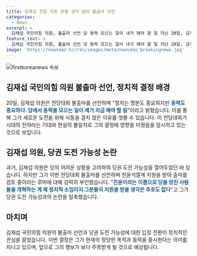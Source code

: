 ```yaml
---
title: 김재섭 친윤 지원 받을 생각 없어 불출마 선언
categories:
  - News
excerpt: >
  김재섭 국민의힘 의원, 불출마 선언 당 동력 모으는 일이 내가 해야 할 일 지난 20일, 김재섭 국민의힘 의원이 당권 도전 가능성을 열어뒀던 가운데 불출마를 선언했습니다. 계속된 고민 끝에 새로운 시대의 전야가 아니라 마지막 밤으로 느껴져 정치 명분뿐만 아니라 동력 모으는 것이 중요하다며 결정했다고 밝혔습니다. 이에 대한 당권 도전 가능성과 관련, 친윤석열계 지원에 대한 목소리에 대해선 어처구니가 없다며 강하게 반박했습니다.
feature_text: >
  김재섭 국민의힘 의원, 불출마 선언 당 동력 모으는 일이 내가 해야 할 일 지난 20일, 김재섭 국민의힘 의원이 당권 도전 가능성을 열어뒀던 가운데 불출마를 선언했습니다. 계속된 고민 끝에 새로운 시대의 전야가 아니라 마지막 밤으로 느껴져 정치 명분뿐만 아니라 동력 모으는 것이 중요하다며 결정했다고 밝혔습니다. 이에 대한 당권 도전 가능성과 관련, 친윤석열계 지원에 대한 목소리에 대해선 어처구니가 없다며 강하게 반박했습니다.
image: 'https://newsdao.kr/res/images/meta/newsdao_breakingnews.jpg'
---
```


<p><img src="https://newsdao.kr/res/images/meta/newsdao_breakingnews.jpg" alt="firstkoreanews 속보" /></p>

<h2 data-ke-size="size26">김재섭 국민의힘 의원 불출마 선언, 정치적 결정 배경</h2>

<p data-ke-size="size16">20일, 김재섭 의원은 전당대회 불출마를 선언하며 "정치는 명분도 중요하지만 <b><span style="color: #1a5490;">동력도 중요하다. 당에서 동력을 모으는 일이 제가 지금 해야 할 일</span></b>"이라고 밝혔습니다. 이를 통해 그가 새로운 도전을 위해 시동을 걸지 않은 이유를 엿볼 수 있습니다. 이 전당대회가 시대의 전야라는 기대와 현실의 불일치로 그의 결정에 영향을 미쳤음을 암시하고 있는 것으로 보입니다.</p>

<h2 data-ke-size="size26">김재섭 의원, 당권 도전 가능성 논란</h2>

<p data-ke-size="size16">과거, 김재섭 의원은 당의 어려운 상황을 고려하여 당권 도전 가능성을 열어두었던 바 있습니다. 하지만 그가 이번 전당대회 불출마를 선언하며 친윤석열계 지원을 받아 출마를 검토 중이라는 루머에 대해 강력히 부인했습니다. "<b><span style="color: #1a5490;">친윤이라는 이름으로 당을 망친 사람들을 개혁하는 게 제 정치적 소임이지 그분들의 지원을 받을 생각은 추호도 없다</span></b>"고 그가 당권 도전 가능성과의 논란을 일축했습니다.</p>

<h2 data-ke-size="size26">마치며</h2>

<p data-ke-size="size16">김재섭 국민의힘 의원의 불출마 선언과 당권 도전 가능성에 대한 입장 전환이 정치적인 관심을 끌었습니다. 이번 결정은 그가 현재의 정당한 목적과 동력을 중시한다는 의미를 지니고 있으며, 앞으로 그의 행보가 보다 주목받게 될 것으로 예상됩니다.</p>

